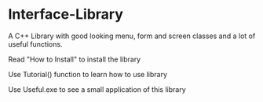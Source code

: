 # Interface-Library
A C++ Library with good looking menu, form and screen classes and a lot of useful functions.

Read "How to Install" to install the library

Use Tutorial() function to learn how to use library

Use Useful.exe to see a small application of this library


